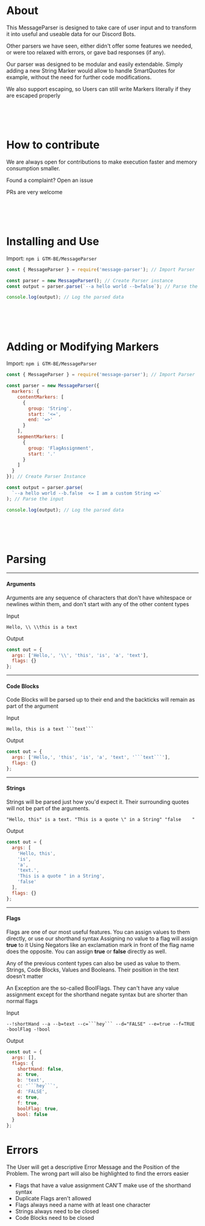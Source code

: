 # About

This MessageParser is designed to take care of user input and to transform it into
useful and useable data for our Discord Bots.

Other parsers we have seen, either didn't offer some features we needed, or were too
relaxed with errors, or gave bad responses (if any).

Our parser was designed to be modular and easily extendable.
Simply adding a new String Marker would allow to handle SmartQuotes for example, without
the need for further code modifications.

We also support escaping, so Users can still write Markers literally if they are escaped properly

<br>
<br>
<br>

# How to contribute

We are always open for contributions to make
execution faster and memory consumption smaller.

Found a complaint? Open an issue

PRs are very welcome

<br>
<br>
<br>

# Installing and Use

Import: `npm i GTM-BE/MessageParser`

```js
const { MessageParser } = require('message-parser'); // Import Parser

const parser = new MessageParser(); // Create Parser instance
const output = parser.parse(`--a hello world --b=false`); // Parse the input

console.log(output); // Log the parsed data
```

<br>
<br>
<br>

# Adding or Modifying Markers

Import: `npm i GTM-BE/MessageParser`

```js
const { MessageParser } = require('message-parser'); // Import Parser

const parser = new MessageParser({
  markers: {
    contentMarkers: [
      {
        group: 'String',
        start: '<=',
        end: '=>'
      }
    ],
    segmentMarkers: [
      {
        group: 'FlagAssignment',
        start: '.'
      }
    ]
  }
}); // Create Parser Instance

const output = parser.parse(
  `--a hello world --b.false  <= I am a custom String =>`
); // Parse the input

console.log(output); // Log the parsed data
```

<br>
<br>
<br>

# Parsing

---

#### Arguments

Arguments are any sequence of characters that don't have whitespace or newlines within them,
and don't start with any of the other content types

Input

```
Hello, \\ \\this is a text
```

Output

```js
const out = {
  args: ['Hello,', '\\', 'this', 'is', 'a', 'text'],
  flags: {}
};
```

---

#### Code Blocks

Code Blocks will be parsed up to their end and the backticks will remain as part of the argument

Input

````
Hello, this is a text ```text```
````

Output

````js
const out = {
  args: ['Hello,', 'this', 'is', 'a', 'text', '```text```'],
  flags: {}
};
````

---

#### Strings

Strings will be parsed just how you'd expect it. Their surrounding quotes
will not be part of the arguments.

```
"Hello, this" is a text. "This is a quote \" in a String" "false    "
```

Output

```js
const out = {
  args: [
    'Hello, this',
    'is',
    'a',
    'text.',
    'This is a quote " in a String',
    'false'
  ],
  flags: {}
};
```

---

#### Flags

Flags are one of our most useful features.
You can assign values to them directly, or use our shorthand syntax
Assigning no value to a flag will assign **true** to it
Using Negators like an exclamation mark in front of the flag name does the opposite.
You can assign **true** or **false** directly as well.

Any of the previous content types can also be used as value to them.
Strings, Code Blocks, Values and Booleans. Their position in the text doesn't matter

An Exception are the so-called BoolFlags. They can't have any value assignment except for
the shorthand negate syntax but are shorter than normal flags

Input

````
--!shortHand --a --b=text --c=```hey``` --d="FALSE" --e=true --f=TRUE -boolFlag -!bool
````

Output

````js
const out = {
  args: [],
  flags: {
    shortHand: false,
    a: true,
    b: 'text',
    c: '```hey```',
    d: 'FALSE',
    e: true,
    f: true,
    boolFlag: true,
    bool: false
  }
};
````

# Errors

The User will get a descriptive Error Message and the Position of the Problem.
The wrong part will also be highlighted to find the errors easier

- Flags that have a value assignment CAN'T make use of the shorthand syntax
- Duplicate Flags aren't allowed
- Flags always need a name with at least one character
- Strings always need to be closed
- Code Blocks need to be closed
